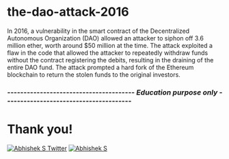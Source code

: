 # the-dao-attack-2016

In 2016, a vulnerability in the smart contract of the Decentralized Autonomous Organization (DAO) allowed an attacker to siphon off 3.6 million ether, worth around $50 million at the time. The attack exploited a flaw in the code that allowed the attacker to repeatedly withdraw funds without the contract registering the debits, resulting in the draining of the entire DAO fund. The attack prompted a hard fork of the Ethereum blockchain to return the stolen funds to the original investors.

### --------------------------------------- ***Education purpose only*** ---------------------------------------

# Thank you!

[![Abhishek S Twitter](https://img.shields.io/badge/Twitter-1DA1F2?style=for-the-badge&logo=twitter&logoColor=white)](https://twitter.com/Abverse_)
[![Abhishek S](https://img.shields.io/badge/LinkedIn-0077B5?style=for-the-badge&logo=linkedin&logoColor=white)](https://www.linkedin.com/in/abhishek-s-ckm)

  

